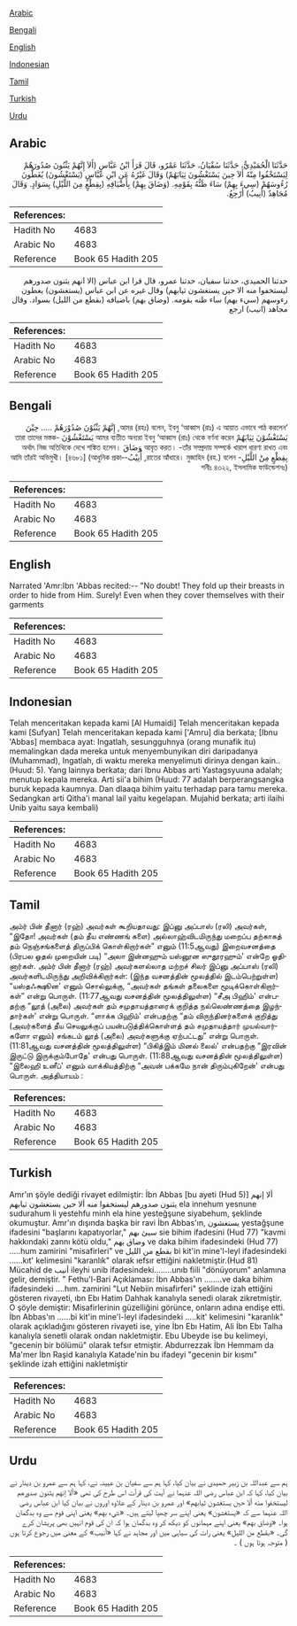 [Arabic](#arabic)

[Bengali](#bengali)

[English](#english)

[Indonesian](#indonesian)

[Tamil](#tamil)

[Turkish](#turkish)

[Urdu](#urdu)

## Arabic


<div dir="rtl" lang="ar" style={{fontSize:'larger',backgroundColor:'#f8f9fa',padding:20}}>
حَدَّثَنَا الْحُمَيْدِيُّ، حَدَّثَنَا سُفْيَانُ، حَدَّثَنَا عَمْرٌو، قَالَ قَرَأَ ابْنُ عَبَّاسٍ ‏(‏أَلاَ إِنَّهُمْ يَثْنُونَ صُدُورَهُمْ لِيَسْتَخْفُوا مِنْهُ أَلاَ حِينَ يَسْتَغْشُونَ ثِيَابَهُمْ‏)‏ وَقَالَ غَيْرُهُ عَنِ ابْنِ عَبَّاسٍ ‏(‏يَسْتَغْشُونَ‏)‏ يُغَطُّونَ رُءُوسَهُمْ ‏(‏سِيءَ بِهِمْ‏)‏ سَاءَ ظَنُّهُ بِقَوْمِهِ‏.‏ ‏(‏وَضَاقَ بِهِمْ‏)‏ بِأَضْيَافِهِ ‏(‏بِقِطْعٍ مِنَ اللَّيْلِ‏)‏ بِسَوَادٍ‏.‏ وَقَالَ مُجَاهِدٌ ‏(‏أُنِيبُ‏)‏ أَرْجِعُ‏.‏
</div>
<div style={{backgroundColor:'#f8f9fa',padding:20, marginBottom: 10}}><table> <thead> <tr> <th>References:</th> <th></th> </tr> </thead> <tbody><tr><td>Hadith No</td><td>4683</td></tr><tr><td>Arabic No</td><td>4683</td></tr><tr><td>Reference</td><td>Book 65 Hadith 205</td></tr></tbody></table></div>


<div dir="rtl" lang="ar" style={{fontSize:'larger',backgroundColor:'#f8f9fa',padding:20}}>
حدثنا الحميدي، حدثنا سفيان، حدثنا عمرو، قال قرا ابن عباس (الا انهم يثنون صدورهم ليستخفوا منه الا حين يستغشون ثيابهم) وقال غيره عن ابن عباس (يستغشون) يغطون رءوسهم (سيء بهم) ساء ظنه بقومه. (وضاق بهم) باضيافه (بقطع من الليل) بسواد. وقال مجاهد (انيب) ارجع
</div>
<div style={{backgroundColor:'#f8f9fa',padding:20, marginBottom: 10}}><table> <thead> <tr> <th>References:</th> <th></th> </tr> </thead> <tbody><tr><td>Hadith No</td><td>4683</td></tr><tr><td>Arabic No</td><td>4683</td></tr><tr><td>Reference</td><td>Book 65 Hadith 205</td></tr></tbody></table></div>

## Bengali


<div dir="rtl" lang="bn" style={{fontSize:'larger',backgroundColor:'#f8f9fa',padding:20}}>
‘আমর (রহঃ) বলেন, ইবনু ‘আব্বাস (রাঃ) এ আয়াত এভাবে পাঠ করলেন, إِنَّهُمْ يَثْنُوْنَ صُدُوْرَهُمْ ..... حِيْنَ يَسْتَغْشُوْنَ ثِيَابَهُمْ আমর ব্যতীত অন্যরা ইবনু ‘আব্বাস (রাঃ) থেকে বর্ণনা করেন يَسْتَغْشُوْنَ -তারা তাদের মস্তক আবৃত করত। -তাঁর সম্প্রদায় সম্পর্কে খারাপ ধারণা রাখত এবং وَضَاقَ অর্থাৎ নিজ অতিথিকে দেখে শঙ্কিত হলেন। بِقِطْعٍ مِنْ اللَّيْلِ- রাতের আঁধারে। মুজাহিদ (রহ.) বলেন, أُنِيْبُ-আমি তাঁরই অভিমুখী। [৪৬৮১] (আধুনিক প্রকাশনীঃ ৪৩২২, ইসলামিক ফাউন্ডেশনঃ)
</div>
<div style={{backgroundColor:'#f8f9fa',padding:20, marginBottom: 10}}><table> <thead> <tr> <th>References:</th> <th></th> </tr> </thead> <tbody><tr><td>Hadith No</td><td>4683</td></tr><tr><td>Arabic No</td><td>4683</td></tr><tr><td>Reference</td><td>Book 65 Hadith 205</td></tr></tbody></table></div>

## English


<div dir="ltr" lang="en" style={{fontSize:'larger',backgroundColor:'#f8f9fa',padding:20}}>
Narrated 'Amr:Ibn 'Abbas recited:-- "No doubt! They fold up their breasts in order to hide from Him. Surely! Even when they cover themselves with their garments
</div>
<div style={{backgroundColor:'#f8f9fa',padding:20, marginBottom: 10}}><table> <thead> <tr> <th>References:</th> <th></th> </tr> </thead> <tbody><tr><td>Hadith No</td><td>4683</td></tr><tr><td>Arabic No</td><td>4683</td></tr><tr><td>Reference</td><td>Book 65 Hadith 205</td></tr></tbody></table></div>

## Indonesian


<div dir="ltr" lang="id" style={{fontSize:'larger',backgroundColor:'#f8f9fa',padding:20}}>
Telah menceritakan kepada kami [Al Humaidi] Telah menceritakan kepada kami [Sufyan] Telah menceritakan kepada kami ['Amru] dia berkata; [Ibnu 'Abbas] membaca ayat: Ingatlah, sesungguhnya (orang munafik itu) memalingkan dada mereka untuk menyembunyikan diri daripadanya (Muhammad), Ingatlah, di waktu mereka menyelimuti dirinya dengan kain.. (Huud: 5). Yang lainnya berkata; dari Ibnu Abbas arti Yastagsyuuna adalah; menutup kepala mereka. Arti sii'a bihim (Huud: 77 adalah berperangsangka buruk kepada kaumnya. Dan dlaaqa bihim yaitu terhadap para tamu mereka. Sedangkan arti Qitha'i manal lail yaitu kegelapan. Mujahid berkata; arti ilaihi Unib yaitu saya kembali)
</div>
<div style={{backgroundColor:'#f8f9fa',padding:20, marginBottom: 10}}><table> <thead> <tr> <th>References:</th> <th></th> </tr> </thead> <tbody><tr><td>Hadith No</td><td>4683</td></tr><tr><td>Arabic No</td><td>4683</td></tr><tr><td>Reference</td><td>Book 65 Hadith 205</td></tr></tbody></table></div>

## Tamil


<div dir="ltr" lang="ta" style={{fontSize:'larger',backgroundColor:'#f8f9fa',padding:20}}>
அம்ர் பின் தீனார் (ரஹ்) அவர்கள் கூறியதாவது: இப்னு அப்பாஸ் (ரலி) அவர்கள், “இதோ! அவர்கள் (தம் தீய எண்ணங் களை) அல்லாஹ்விடமிருந்து மறைப்ப தற்காகத் தம் நெஞ்சங்களைத் திருப்பிக் கொள்கிறார்கள்” எனும் (11:5ஆவது) இறைவசனத்தை (பிரபல ஓதல் முறையின் படி) “அலா இன்னஹும் யஸ்னூன ஸுதூரஹும்' என்றே ஓதினார்கள். அம்ர் பின் தீனார் (ரஹ்) அவர்களல்லாத மற்றச் சிலர் இப்னு அப்பாஸ் (ரலி) அவர்களிடமிருந்து அறிவிக்கிறார்கள்: (இந்த வசனத்தின் மூலத்தில் இடம்பெற்றுள்ள) “யஸ்தஃக்ஷூன' எனும் சொல்லுக்கு, “அவர்கள் தங்கள் தலைகளை மூடிக்கொள்கிறார்கள்” என்று பொருள். (11:77ஆவது வசனத்தின் மூலத்திலுள்ள) “சீஅ பிஹிம்' என்பதற்கு “லூத் (அலை) அவர்கள் தம் சமுதாயத்தாரைக் குறித்த நல்லெண்ணத்தை இழந்தார்கள்' என்று பொருள். “ளாக்க பிஹிம்' என்பதற்கு “தம் விருந்தினர்களைக் குறித்து (அவர்களைத் தீய செயலுக்குப் பயன்படுத்திக்கொள்ளத் தம் சமுதாயத்தார் முயல்வார்களோ எனும்) சங்கடம் லூத் (அலை) அவர்களுக்கு ஏற்பட்டது” என்று பொருள். (11:81ஆவது வசனத்தின் மூலத்திலுள்ள) “பிகித்இம் மினல் லைல்' என்பதற்கு “இரவின் இருட்டு இருக்கும்போதே' என்பது பொருள். (11:88ஆவது வசனத்தின் மூலத்திலுள்ள) “இலைஹி உனீப்' எனும் வாக்கியத்திற்கு “அவன் பக்கமே நான் திரும்புகிறேன்' என்பது பொருள். அத்தியாயம் :
</div>
<div style={{backgroundColor:'#f8f9fa',padding:20, marginBottom: 10}}><table> <thead> <tr> <th>References:</th> <th></th> </tr> </thead> <tbody><tr><td>Hadith No</td><td>4683</td></tr><tr><td>Arabic No</td><td>4683</td></tr><tr><td>Reference</td><td>Book 65 Hadith 205</td></tr></tbody></table></div>

## Turkish


<div dir="ltr" lang="tr" style={{fontSize:'larger',backgroundColor:'#f8f9fa',padding:20}}>
Amr'ın şöyle dediği rivayet edilmiştir: İbn Abbas [bu ayeti (Hud 5)] ألا إنهم يثنون صدورهم ليستخفوا منه ألا حين يستغشون ثيابهم ela innehum yesnune sudurahum li yestehfu minh ela hine yesteğşune siyabehum, şeklinde okumuştur. Amr'ın dışında başka bir ravi İbn Abbas'ın, يستغشون yestağşune ifadesini "başlarını kapatıyorlar," سيئ بهم sie bihim ifadesini (Hud 77) "kavmi hakkındaki zannı kötü oldu," وضاق بهم ve daka bihim ifadesindeki (Hud 77) .....hum zamirini "misafirleri" ve بقطع من الليل bi kit'in mine'l-leyl ifadesindeki ......kıt' kelimesini "karanlık" olarak ıefsır ettiğini nakletmiştir.(Hud 81) Mücahid de أنيب ileyhi unib ifadesindeki........unıb fiili "dönüyorum" anlamına gelir, demiştir. " Fethu'l-Bari Açıklaması: İbn Abbas'ın ........ve daka bihim ifadesindeki ....hım. zamirini "Lut Nebiin misafirferi" şeklinde izah ettiğini gösteren rivayeti, ıbn Ebı Hatim Dahhak kanalıyla senedi olarak zikretmiştir. O şöyle demiştir: Misafirlerinin güzelliğini görünce, onların adına endişe etti. İbn Abbas'ın ......bi kit'in mine'l-leyl ifadesindeki .....kit' kelimesini "karanlık" olarak açıkladığını gösteren rivayeti ise, yine İbn Ebı Hatim, Ali İbn Ebı Talha kanalıyla senetli olarak ondan nakletmiştir. Ebu Ubeyde ise bu kelimeyi, "gecenin bir bölümü" olarak tefsır etmiştir. Abdurrezzak İbn Hemmam da Ma'mer İbn Raşid kanalıyla Katade'nin bu ifadeyi "gecenin bir kısmı" şeklinde izah ettiğini nakletmiştir
</div>
<div style={{backgroundColor:'#f8f9fa',padding:20, marginBottom: 10}}><table> <thead> <tr> <th>References:</th> <th></th> </tr> </thead> <tbody><tr><td>Hadith No</td><td>4683</td></tr><tr><td>Arabic No</td><td>4683</td></tr><tr><td>Reference</td><td>Book 65 Hadith 205</td></tr></tbody></table></div>

## Urdu


<div dir="rtl" lang="ur" style={{fontSize:'larger',backgroundColor:'#f8f9fa',padding:20}}>
ہم سے عبداللہ بن زبیر حمیدی نے بیان کیا، کہا ہم سے سفیان بن عیینہ نے، کہا ہم سے عمرو بن دینار نے بیان کیا، کہا کہ ابن عباس رضی اللہ عنہما نے آیت کی قرآت اس طرح کی تھی «ألا إنهم يثنون صدورهم ليستخفوا منه ألا حين يستغشون ثيابهم‏» اور عمرو بن دینار کے علاوہ اوروں نے بیان کیا ابن عباس رضی اللہ عنہما سے کہ «يستغشون‏» یعنی اپنے سر چھپا لیتے ہیں۔ «سيء بهم‏» یعنی اپنی قوم سے وہ بدگمان ہوا۔ «وضاق بهم‏» یعنی اپنے مہمانوں کو دیکھ کر وہ بدگمان ہوا کہ ان کی قوم انہیں بھی پریشان کرے گی۔ «بقطع من الليل‏» یعنی رات کی سیاہی میں اور مجاہد نے کہا «أنيب‏» کے معنی میں رجوع کرتا ہوں ( متوجہ ہوتا ہوں ) ۔
</div>
<div style={{backgroundColor:'#f8f9fa',padding:20, marginBottom: 10}}><table> <thead> <tr> <th>References:</th> <th></th> </tr> </thead> <tbody><tr><td>Hadith No</td><td>4683</td></tr><tr><td>Arabic No</td><td>4683</td></tr><tr><td>Reference</td><td>Book 65 Hadith 205</td></tr></tbody></table></div>